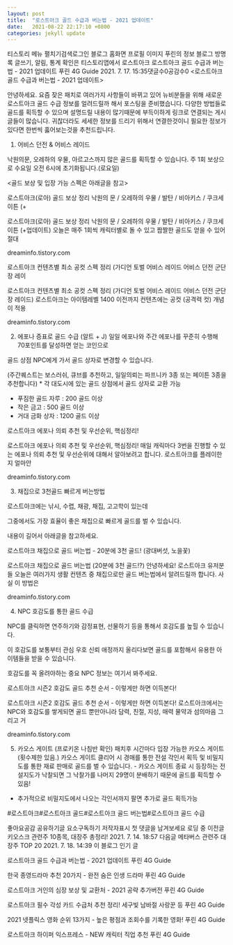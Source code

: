 ```yaml
---
layout: post
title:  "로스트아크 골드 수급과 버는법 - 2021 업데이트"
date:   2021-08-22 22:17:10 +0800
categories: jekyll update
---
```

티스토리 메뉴 펼치기검색로그인
블로그 홈화면
프로필 이미지
푸린의 정보 블로그
방명록
글쓰기, 알림, 통계 확인은 티스토리앱에서
로스트아크
로스트아크 골드 수급과 버는법 - 2021 업데이트
푸린 4G Guide
2021. 7. 17. 15:35댓글수0공감수0
<로스트아크 골드 수급과 버는법 - 2021 업데이트>

안녕하세요. 요즘 잦은 패치로 여러가지 사항들이 바뀌고 있어 뉴비분들을 위해 새로운 로스트아크 골드 수급 정보를 얼려드릴까 해서 포스팅을 준비했습니다. 다양한 방법들로 골드를 획득할 수 있으며 설명드릴 내용이 많기때문에 부득이하게 링크로 연결되는 게시글들이 많습니다. 귀찮더라도 세세한 정보를 드리기 위해서 연결한것이니 필요한 정보가 있다면 한번씩 훓어보는것을 추천드립니다.

 



1. 어비스 던전 & 어비스 레이드

낙원의문, 오레하의 우물, 아르고스까지 많은 골드를 획득할 수 있습니다.
주 1회 보상으로 수요일 오전 6시에 초기화됩니다.(로요일)

<골드 보상 및 입장 가능 스펙은 아래글을 참고>

 
로스트아크(로아) 골드 보상 정리 낙원의 문 / 오레하의 우물 / 발탄 / 비아키스 / 쿠크세이튼 (+

로스트아크(로아) 골드 보상 정리 낙원의 문 / 오레하의 우물 / 발탄 / 비아키스 / 쿠크세이튼  (+업데이트) 오늘은 매주 1회씩 캐릭터별로 돌 수 있고 짭짤한 골드도 얻을 수 있어 절대

dreaminfo.tistory.com
 
로스트아크 컨텐츠별 최소 공컷 스펙 정리 (가디언 토벌 어비스 레이드 어비스 던전 군단장 레이

로스트아크 컨텐츠별 최소 공컷 스펙 정리 (가디언 토벌 어비스 레이드 어비스 던전 군단장 레이드) 로스트아크는 아이템레벨 1400 이전까지 컨텐츠에는 공컷 (공격력 컷) 개념이 적용

dreaminfo.tistory.com
 

 


2. 에포나 증표로 골드 수급 (알트 + J)
일일 에포나와 주간 에포나를 꾸준히 수행해 70포인트를 달성하면 얻는 코인으로

골드 상점 NPC에게 가서 골드 상자로 변경할 수 있습니다.

(주간퀘스트는 보스러쉬, 큐브를 추천하고, 일일의뢰는 파프니카 3종 또는 페이튼 3종을 추천합니다)
​* 각 대도시에 있는 골드 상점에서 골드 상자로 교환 가능
- 푸짐한 골드 자루 : 200 골드 이상
- 작은 금고 : 500 골드 이상
- 거대 금화 상자 : 1200 골드 이상​

 
로스트아크 에포나 의뢰 추천 및 우선순위, 핵심정리!

로스트아크 에포나 의뢰 추천 및 우선순위, 핵심정리! 매일 캐릭마다 3번을 진행할 수 있는 에포나 의뢰 추천 및 우선순위에 대해서 알아보려고 합니다. 로스트아크를 플레이한지 얼마안

dreaminfo.tistory.com
 


3. 채집으로 3천골드 빠르게 버는방법

로스트아크에는 낚시, 수렵, 채광, 채집, 고고학이 있는데

그중에서도 가장 효율이 좋은 채집으로 빠르게 골드를 벌 수 있습니다.

내용이 길어서 아래글을 참고하세요.

 
로스트아크 채집으로 골드 버는법 - 20분에 3천 골드! (광대버섯, 노을꽃)

로스트아크 채집으로 골드 버는법 (20분에 3천 골드!?) 안녕하세요! 로스트아크 유저분들 오늘은 여러가지 생활 컨텐츠 중 채집으로만 골드 버는법에서 알려드릴까 합니다. 사실 이 방법은

dreaminfo.tistory.com
 

 


4. NPC 호감도를 통한 골드 수급

NPC를 클릭하면 연주하기와 감정표현, 선물하기 등을 통해서 호감도를 높힐 수 있습니다.

이 호감도를 보통부터 관심 우호 신뢰 애정까지 올리다보면 골드를 포함해서 유용한 아이템들을 받을 수 있습니다.

호감도를 꼭 올려야하는 중요 NPC 정보는 여기서 봐주세요.

 
로스트아크 시즌2 호감도 골드 추천 순서 - 이렇게만 하면 이득본다!

로스트아크 시즌2 호감도 골드 추천 순서 - 이렇게만 하면 이득본다! 로스트아크에서는 NPC와 호감도를 쌓게되면 골드 뿐만아니라 담력, 친절, 지성, 매력 물약과 섬의마음 그리고 거

dreaminfo.tistory.com
 


5. 카오스 게이트 (프로키온 나침반 확인)
패치후 시간마다 입장 가능한 카오스 게이트 (횟수제한 있음.)
카오스 게이트 클리어 시 경매를 통한 전설 각인서 획득 및 비밀지도를 통한 재료 판매로 골드를 벌 수 있습니다.
​- 카오스 게이트 종료 시 등장하는 전설지도가 낙찰되면 그 낙찰가를 나머지 29명이 분배하기 때문에 골드를 획득할 수 있음!
- 추가적으로 비밀지도에서 나오는 각인서까지 팔면 추가로 골드 획득가능

#로스트아크#로스트아크 골드#로스트아크 골드 버는법#로스트아크 골드 수급

좋아요공감
공유하기글 요소구독하기
저작자표시
첫 댓글을 남겨보세요
로딩 중
이전글
키오스크 관련주 10종목, 대장주 총정리!
2021. 7. 14. 18:57
다음글
메타버스 관련주 대장주 TOP 20
2021. 7. 18. 14:39
이 블로그 인기 글

로스트아크 골드 수급과 버는법 - 2021 업데이트
푸린 4G Guide

한국 종영드라마 추천 20가지 - 완전 숨은 인생 드라마
푸린 4G Guide

로스트아크 거인의 심장 보상 및 교환처 - 2021 공략 추가버전
푸린 4G Guide

로스트아크 필수 각성 카드 수급처 추천 정리! 세구빛 남바절 사랑꾼 등
푸린 4G Guide

2021 넷플릭스 영화 순위 13가지 - 높은 평점과 조회수를 기록한 영화!
푸린 4G Guide

로스트아크 하이퍼 익스프레스 - NEW 캐릭터 직업 추천
푸린 4G Guide